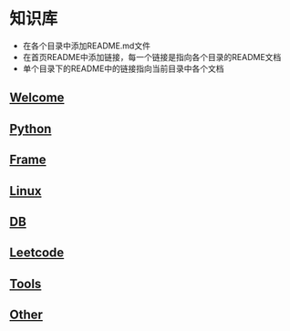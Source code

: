 # 知识库

- 在各个目录中添加README.md文件
- 在首页README中添加链接，每一个链接是指向各个目录的README文档
- 单个目录下的README中的链接指向当前目录中各个文档

## [Welcome](./src/docs/welcome/README.md)  
## [Python](./src/docs/python/README.md)  
## [Frame](./src/docs/frame/README.md)  
## [Linux](./src/docs/linux/README.md)  
## [DB](./src/docs/db/README.md)  
## [Leetcode](./src/docs/leetcode/README.md)  
## [Tools](./src/docs/tools/README.md)  
## [Other](./src/docs/other/README.md)  


